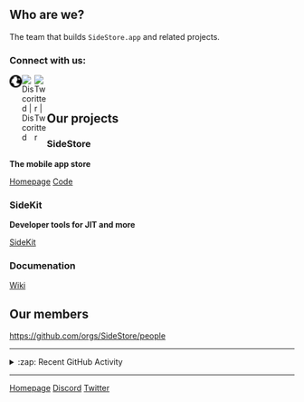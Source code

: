 <!-- 
Docs: How to use GitHub README and actions to auto-generate embedded content.
https://github.com/anuraghazra/github-readme-stats
https://www.youtube.com/watch?v=n6d4KHSKqGk
https://github.com/rahuldkjain/github-profile-readme-generator
 -->

## Who are we?

The team that builds `SideStore.app` and related projects.

### Connect with us:

<!--
[![Website](https://img.shields.io/website?label=sidestore.io&style=for-the-badge&url=https://sidestore.io)](https://sidestore.io)
[![Twitter Follow](https://img.shields.io/twitter/follow/sidestore_io?color=1DA1F2&logo=twitter&style=for-the-badge)](https://twitter.com/intent/follow?original_referer=https%3A%2F%2Fgithub.com%2Fsidestore&screen_name=sidestore)
[![GitHub Followers](https://img.shields.io/github/followers/sidestore?style=for-the-badge)]()
[![GitHub Sponsors](https://img.shields.io/github/sponsors/sidestore?style=for-the-badge
)]() 
-->

[<img align="left" alt="sidestore.io" width="22px" src="https://raw.githubusercontent.com/iconic/open-iconic/master/svg/globe.svg" />][website]
[<img align="left" alt="Discord | Discord" width="22px" src="https://cdn.jsdelivr.net/npm/simple-icons@v3/icons/discord.svg" />][discord]
[<img align="left" alt="Twitter | Twitter" width="22px" src="https://cdn.jsdelivr.net/npm/simple-icons@v3/icons/twitter.svg" />][twitter]

<br />
<br />

## Our projects

### SideStore

__The mobile app store__

[Homepage][website]
[Code][git.sidestore]

### SideKit

__Developer tools for JIT and more__

[SideKit][git.sidekit]

### Documenation

[Wiki][wiki]

## Our members

https://github.com/orgs/SideStore/people

---

<details>
  <summary>:zap: Recent GitHub Activity</summary>

<!--START_SECTION:activity-->
1. 🗣 Commented on [#249](https://github.com/SideStore/SideStore/issues/249) in [SideStore/SideStore](https://github.com/SideStore/SideStore)
2. ❌ Closed PR [#304](https://github.com/SideStore/SideStore/pull/304) in [SideStore/SideStore](https://github.com/SideStore/SideStore)
3. 🗣 Commented on [#304](https://github.com/SideStore/SideStore/issues/304) in [SideStore/SideStore](https://github.com/SideStore/SideStore)
4. 💪 Opened PR [#304](https://github.com/SideStore/SideStore/pull/304) in [SideStore/SideStore](https://github.com/SideStore/SideStore)
5. 🗣 Commented on [#302](https://github.com/SideStore/SideStore/issues/302) in [SideStore/SideStore](https://github.com/SideStore/SideStore)
6. 🗣 Commented on [#303](https://github.com/SideStore/SideStore/issues/303) in [SideStore/SideStore](https://github.com/SideStore/SideStore)
7. ❌ Closed PR [#303](https://github.com/SideStore/SideStore/pull/303) in [SideStore/SideStore](https://github.com/SideStore/SideStore)
8. 💪 Opened PR [#303](https://github.com/SideStore/SideStore/pull/303) in [SideStore/SideStore](https://github.com/SideStore/SideStore)
9. 🗣 Commented on [#249](https://github.com/SideStore/SideStore/issues/249) in [SideStore/SideStore](https://github.com/SideStore/SideStore)
10. 🗣 Commented on [#301](https://github.com/SideStore/SideStore/issues/301) in [SideStore/SideStore](https://github.com/SideStore/SideStore)
11. 🗣 Commented on [#301](https://github.com/SideStore/SideStore/issues/301) in [SideStore/SideStore](https://github.com/SideStore/SideStore)
12. ❗️ Opened issue [#302](https://github.com/SideStore/SideStore/issues/302) in [SideStore/SideStore](https://github.com/SideStore/SideStore)
13. 🗣 Commented on [#301](https://github.com/SideStore/SideStore/issues/301) in [SideStore/SideStore](https://github.com/SideStore/SideStore)
14. ❗️ Opened issue [#301](https://github.com/SideStore/SideStore/issues/301) in [SideStore/SideStore](https://github.com/SideStore/SideStore)
15. 🗣 Commented on [#300](https://github.com/SideStore/SideStore/issues/300) in [SideStore/SideStore](https://github.com/SideStore/SideStore)
16. 🗣 Commented on [#300](https://github.com/SideStore/SideStore/issues/300) in [SideStore/SideStore](https://github.com/SideStore/SideStore)
17. 🗣 Commented on [#300](https://github.com/SideStore/SideStore/issues/300) in [SideStore/SideStore](https://github.com/SideStore/SideStore)
18. ❗️ Closed issue [#300](https://github.com/SideStore/SideStore/issues/300) in [SideStore/SideStore](https://github.com/SideStore/SideStore)
19. 🗣 Commented on [#300](https://github.com/SideStore/SideStore/issues/300) in [SideStore/SideStore](https://github.com/SideStore/SideStore)
20. ❗️ Opened issue [#300](https://github.com/SideStore/SideStore/issues/300) in [SideStore/SideStore](https://github.com/SideStore/SideStore)
<!--END_SECTION:activity-->

</details>

---

[Homepage][patreon] [Discord][discord] [Twitter][twitter]

<!--
- [Patreon][patreon]
- [OpenCollective][opencollective]
- [YouTube][youtube]
-->

[website]: https://sidestore.io
[wiki]: https://wiki.sidestore.io
[twitter]: https://twitter.com/sidestore_io
[discord]: https://discord.gg/CacsuuzsBq
[youtube]: https://youtube.com/TODO
[patreon]: https://www.patreon.com/SideStore
[opencollective]: https://opencollective.com/TODO
[git.sidestore]: https://github.com/SideStore/SideStore/
[git.sidekit]: https://github.com/SideStore/SideKit

